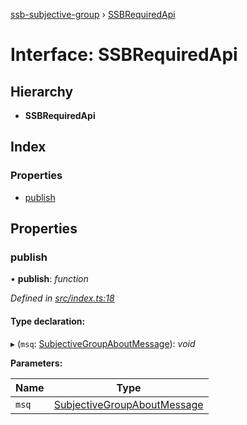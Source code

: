 [ssb-subjective-group](../README.md) › [SSBRequiredApi](ssbrequiredapi.md)

# Interface: SSBRequiredApi

## Hierarchy

* **SSBRequiredApi**

## Index

### Properties

* [publish](ssbrequiredapi.md#publish)

## Properties

###  publish

• **publish**: *function*

*Defined in [src/index.ts:18](https://github.com/gpicron/ssb-subjective-group/blob/56cd60e/src/index.ts#L18)*

#### Type declaration:

▸ (`msq`: [SubjectiveGroupAboutMessage](../README.md#subjectivegroupaboutmessage)): *void*

**Parameters:**

Name | Type |
------ | ------ |
`msq` | [SubjectiveGroupAboutMessage](../README.md#subjectivegroupaboutmessage) |
